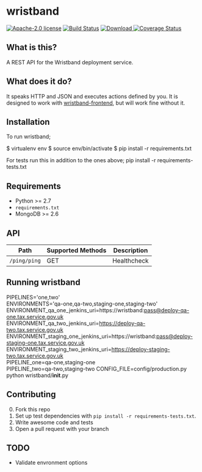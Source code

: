 # wristband

[![Apache-2.0 license](http://img.shields.io/badge/license-Apache-brightgreen.svg)](http://www.apache.org/licenses/LICENSE-2.0.html) [![Build Status](https://travis-ci.org/hmrc/wristband.svg)](https://travis-ci.org/hmrc/wristband) [ ![Download](https://api.bintray.com/packages/hmrc/releases/wristband/images/download.svg) ](https://bintray.com/hmrc/releases/wristband/_latestVersion)
[![Coverage Status](https://coveralls.io/repos/hmrc/wristband/badge.svg?branch=master&service=github)](https://coveralls.io/github/hmrc/wristband?branch=master)

## What is this?

A REST API for the Wristband deployment service.

## What does it do?

It speaks HTTP and JSON and executes actions defined by you. It is designed to work with [wristband-frontend][1], but will work fine without it.

## Installation

To run wristband;

$ virtualenv env
$ source env/bin/activate
$ pip install -r requirements.txt

For tests run this in addition to the ones above;
pip install -r requirements-tests.txt


## Requirements

- Python >= 2.7
- `requirements.txt`
- MongoDB >= 2.6

## API

| Path | Supported Methods | Description |
| ---- | ----------------- | ----------- |
| `/ping/ping` | GET | Healthcheck |

## Running wristband

PIPELINES='one,two'  \
ENVIRONMENTS='qa-one,qa-two,staging-one,staging-two' \
ENVIRONMENT_qa_one_jenkins_uri=https://wristband:pass@deploy-qa-one.tax.service.gov.uk  \
ENVIRONMENT_qa_two_jenkins_uri=https://deploy-qa-two.tax.service.gov.uk  \
ENVIRONMENT_staging_one_jenkins_uri=https://wristband:pass@deploy-staging-one.tax.service.gov.uk  \
ENVIRONMENT_staging_two_jenkins_uri=https://deploy-staging-two.tax.service.gov.uk  \
PIPELINE_one=qa-one,staging-one \
PIPELINE_two=qa-two,staging-two
CONFIG_FILE=config/production.py
python wristband/__init__.py

## Contributing

0. Fork this repo
1. Set up test dependencies with `pip install -r requirements-tests.txt`.
2. Write awesome code and tests
3. Open a pull request with your branch

[1]: https://github.tools.tax.service.gov.uk/HMRC/wristband-frontend


TODO
--
* Validate envronment options
